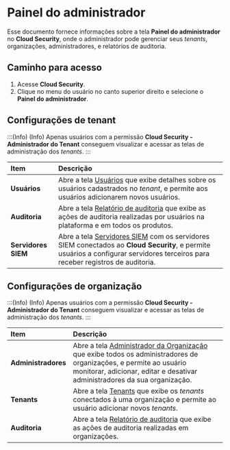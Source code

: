 # Painel do administrador

Esse documento fornece informações sobre a tela **Painel do administrador** no **Cloud Security**, onde o administrador pode gerenciar seus *tenants*, organizações, administradores, e relatórios de auditoria.

## Caminho para acesso

1. Acesse **Cloud Security**.  
2. Clique no menu do usuário no canto superior direito e selecione o **Painel do administrador**.

## Configurações de tenant

:::(Info) (Info)
Apenas usuários com a permissão **Cloud Security \- Administrador do Tenant** conseguem visualizar e acessar as telas de administração dos *tenants*.
:::

| Item | Descrição |
| :---- | :---- |
| **Usuários** | Abre a tela [Usuários](/v4/docs/users-4) que exibe detalhes sobre os usuários cadastrados no *tenant*, e permite aos usuários adicionarem novos usuários. |
| **Auditoria** | Abre a tela [Relatório de auditoria](/v4/docs/audit-4)  que exibe as ações de auditoria realizadas por usuários na plataforma e em todos os produtos.  |
| **Servidores SIEM** | Abre a tela [Servidores SIEM](/v4/docs/pt/siem-servers) com os servidores SIEM conectados ao **Cloud Security**, e permite usuários a configurar servidores terceiros para receber registros de auditoria. |

## Configurações de organização

:::(Info) (Info)
Apenas usuários com a permissão **Cloud Security \- Administrador do Tenant** conseguem visualizar e acessar as telas de administração dos *tenants*.
:::

| Item | Descrição |
| :---- | :---- |
| **Administradores** | Abre a tela [Administrador da Organização](/v4/docs/administrators) que exibe todos os administradores de organizações, e permite ao usuário monitorar, adicionar, editar e desativar administradores da sua organização. |
| **Tenants** | Abre a tela [Tenants](/v4/docs/tenants) que exibe os *tenants* conectados à uma organização e permite ao usuário adicionar novos *tenants*. |
| **Auditoria** | Abre a tela [Relatório de auditoria](/v4/docs/audit-4) que exibe as ações de auditoria realizadas em organizações.  |